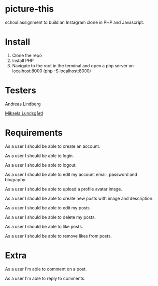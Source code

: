 # picture-this
school assignment to build an Instagram clone in PHP and Javascript.

# Install
1. Clone the repo
2. Install PHP
3. Navigate to the root in the terminal and open a php server on localhost:8000 (php -S localhost:8000)

# Testers
<a href="https://github.com/oaflindberg">Andreas Lindberg</a>

<a href="https://github.com/mikaelaalu">Mikaela Lundsgård</a>

# Requirements

As a user I should be able to create an account.

As a user I should be able to login.

As a user I should be able to logout.

As a user I should be able to edit my account email, password and biography.

As a user I should be able to upload a profile avatar image.

As a user I should be able to create new posts with image and description.

As a user I should be able to edit my posts.

As a user I should be able to delete my posts.

As a user I should be able to like posts.

As a user I should be able to remove likes from posts.

# Extra

As a user I'm able to comment on a post.

As a user I'm able to reply to comments.
